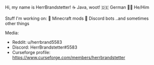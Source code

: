 Hi, my name is HerrBrandstetter!
☕️ Java, woot!
🇩🇪 German
🙋‍♂️ He/Him

Stuff I'm working on:
🔧 Minecraft mods
👾 Discord bots
..and sometimes other things

Media:
- Reddit: u/herrbrand5583
- Discord: HerrBrandstetter#5583
- Curseforge profile: https://www.curseforge.com/members/herrbrandstetter
